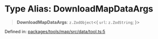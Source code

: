 # Type Alias: DownloadMapDataArgs

> **DownloadMapDataArgs**: `z.ZodObject`\<\{ `url`: `z.ZodString`; \}\>

Defined in: [packages/tools/map/src/data/tool.ts:5](https://github.com/GeoDaCenter/openassistant/blob/0a6a7e7306d75a25dc968b3117f04cb7bd613bec/packages/tools/map/src/data/tool.ts#L5)
